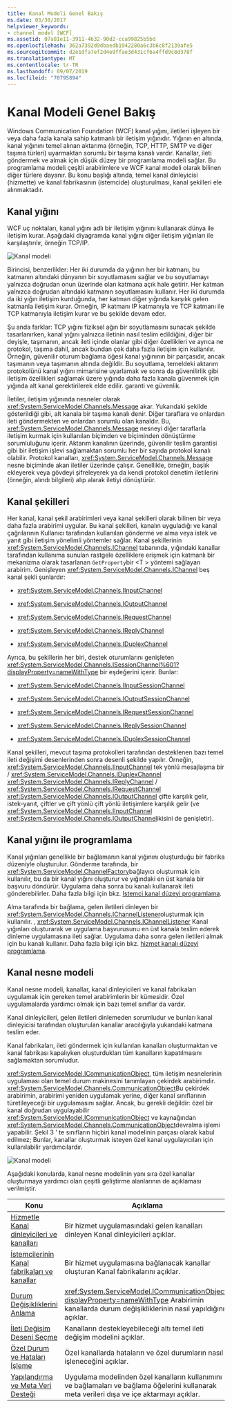 ```yaml
---
title: Kanal Modeli Genel Bakış
ms.date: 03/30/2017
helpviewer_keywords:
- channel model [WCF]
ms.assetid: 07a81e11-3911-4632-90d2-cca99825b5bd
ms.openlocfilehash: 362a7392d9dbaedb1942280a6c3b6c8f2139afe5
ms.sourcegitcommit: d2e1dfa7ef2d4e9ffae3d431cf6a4ffd9c8d378f
ms.translationtype: MT
ms.contentlocale: tr-TR
ms.lasthandoff: 09/07/2019
ms.locfileid: "70795894"
---
```

# <a name="channel-model-overview"></a>Kanal Modeli Genel Bakış
Windows Communication Foundation (WCF) kanal yığını, iletileri işleyen bir veya daha fazla kanala sahip katmanlı bir iletişim yığınıdır. Yığının en altında, kanal yığınını temel alınan aktarıma (örneğin, TCP, HTTP, SMTP ve diğer taşıma türleri) uyarmaktan sorumlu bir taşıma kanalı vardır. Kanallar, ileti göndermek ve almak için düşük düzey bir programlama modeli sağlar. Bu programlama modeli çeşitli arabirimlere ve WCF kanal modeli olarak bilinen diğer türlere dayanır. Bu konu başlığı altında, temel kanal dinleyicisi (hizmette) ve kanal fabrikasının (istemcide) oluşturulması, kanal şekilleri ele alınmaktadır.  
  
## <a name="channel-stack"></a>Kanal yığını  
 WCF uç noktaları, kanal yığını adlı bir iletişim yığınını kullanarak dünya ile iletişim kurar. Aşağıdaki diyagramda kanal yığını diğer iletişim yığınları ile karşılaştırılır, örneğin TCP/IP.  
  
 ![Kanal modeli](./media/wcfc-channelstackhighlevelc.gif "wcfc_ChannelStackHighLevelc")  
  
 Birincisi, benzerlikler: Her iki durumda da yığının her bir katmanı, bu katmanın altındaki dünyanın bir soyutlamasını sağlar ve bu soyutlamayı yalnızca doğrudan onun üzerinde olan katmana açık hale getirir. Her katman yalnızca doğrudan altındaki katmanın soyutlamasını kullanır. Her iki durumda da iki yığın iletişim kurduğunda, her katman diğer yığında karşılık gelen katmanla iletişim kurar. Örneğin, IP katmanı IP katmanıyla ve TCP katmanı ile TCP katmanıyla iletişim kurar ve bu şekilde devam eder.  
  
 Şu anda farklar: TCP yığını fiziksel ağın bir soyutlamasını sunacak şekilde tasarlanırken, kanal yığını yalnızca iletinin nasıl teslim edildiğini, diğer bir deyişle, taşımanın, ancak ileti içinde olanlar gibi diğer özellikleri ve ayrıca ne protokol, taşıma dahil, ancak bundan çok daha fazla iletişim için kullanılır. Örneğin, güvenilir oturum bağlama öğesi kanal yığınının bir parçasıdır, ancak taşımanın veya taşımanın altında değildir. Bu soyutlama, temeldeki aktarım protokolünü kanal yığını mimarisine uyarlamak ve sonra da güvenilirlik gibi iletişim özellikleri sağlamak üzere yığında daha fazla kanala güvenmek için yığında alt kanal gerektirilerek elde edilir. garanti ve güvenlik.  
  
 İletiler, iletişim yığınında nesneler olarak <xref:System.ServiceModel.Channels.Message> akar. Yukarıdaki şekilde gösterildiği gibi, alt kanala bir taşıma kanalı denir. Diğer taraflara ve onlardan ileti göndermekten ve onlardan sorumlu olan kanaldır. Bu, <xref:System.ServiceModel.Channels.Message> nesneyi diğer taraflarla iletişim kurmak için kullanılan biçimden ve biçiminden dönüştürme sorumluluğunu içerir. Aktarım kanalının üzerinde, güvenilir teslim garantisi gibi bir iletişim işlevi sağlamaktan sorumlu her bir sayıda protokol kanalı olabilir. Protokol kanalları, <xref:System.ServiceModel.Channels.Message> nesne biçiminde akan iletiler üzerinde çalışır. Genellikle, örneğin, başlık ekleyerek veya gövdeyi şifreleyerek ya da kendi protokol denetim iletilerini (örneğin, alındı bilgileri) alıp alarak iletiyi dönüştürür.  
  
## <a name="channel-shapes"></a>Kanal şekilleri  
 Her kanal, kanal şekil arabirimleri veya kanal şekilleri olarak bilinen bir veya daha fazla arabirimi uygular. Bu kanal şekilleri, kanalın uyguladığı ve kanal çağrılarının Kullanıcı tarafından kullanılan gönderme ve alma veya istek ve yanıt gibi iletişim yönelimli yöntemler sağlar. Kanal şekillerinin <xref:System.ServiceModel.Channels.IChannel> tabanında, yığındaki kanallar tarafından kullanıma sunulan rastgele özelliklere erişmek için katmanlı bir mekanizma olarak tasarlanan `GetProperty`bir \<T > yöntemi sağlayan arabirim. Genişleyen <xref:System.ServiceModel.Channels.IChannel> beş kanal şekli şunlardır:  
  
- <xref:System.ServiceModel.Channels.IInputChannel>  
  
- <xref:System.ServiceModel.Channels.IOutputChannel>  
  
- <xref:System.ServiceModel.Channels.IRequestChannel>  
  
- <xref:System.ServiceModel.Channels.IReplyChannel>  
  
- <xref:System.ServiceModel.Channels.IDuplexChannel>  
  
 Ayrıca, bu şekillerin her biri, destek oturumlarını genişleten <xref:System.ServiceModel.Channels.ISessionChannel%601?displayProperty=nameWithType> bir eşdeğerini içerir. Bunlar:  
  
- <xref:System.ServiceModel.Channels.IInputSessionChannel>  
  
- <xref:System.ServiceModel.Channels.IOutputSessionChannel>  
  
- <xref:System.ServiceModel.Channels.IRequestSessionChannel>  
  
- <xref:System.ServiceModel.Channels.IReplySessionChannel>  
  
- <xref:System.ServiceModel.Channels.IDuplexSessionChannel>  
  
 Kanal şekilleri, mevcut taşıma protokolleri tarafından desteklenen bazı temel ileti değişimi desenlerinden sonra desenli şekilde yapılır. Örneğin, <xref:System.ServiceModel.Channels.IInputChannel> tek yönlü mesajlaşma bir / <xref:System.ServiceModel.Channels.IDuplexChannel> <xref:System.ServiceModel.Channels.IReplyChannel> / <xref:System.ServiceModel.Channels.IRequestChannel> <xref:System.ServiceModel.Channels.IOutputChannel> çifte karşılık gelir, istek-yanıt, çiftler ve çift yönlü çift yönlü iletişimlere karşılık gelir (ve <xref:System.ServiceModel.Channels.IInputChannel> <xref:System.ServiceModel.Channels.IOutputChannel>ikisini de genişletir).  
  
## <a name="programming-with-the-channel-stack"></a>Kanal yığını ile programlama  
 Kanal yığınları genellikle bir bağlamanın kanal yığınını oluşturduğu bir fabrika düzeniyle oluşturulur. Gönderme tarafında, bir <xref:System.ServiceModel.ChannelFactory>bağlayıcı oluşturmak için kullanılır, bu da bir kanal yığını oluşturur ve yığındaki en üst kanala bir başvuru döndürür. Uygulama daha sonra bu kanalı kullanarak ileti gönderebilirler. Daha fazla bilgi için bkz. [Istemci kanal düzeyi programlama](client-channel-level-programming.md).  
  
 Alma tarafında bir bağlama, gelen iletileri dinleyen bir <xref:System.ServiceModel.Channels.IChannelListener>oluşturmak için kullanılır. , <xref:System.ServiceModel.Channels.IChannelListener> Kanal yığınları oluşturarak ve uygulama başvurusunu en üst kanala teslim ederek dinleme uygulamasına ileti sağlar. Uygulama daha sonra gelen iletileri almak için bu kanalı kullanır. Daha fazla bilgi için bkz. [hizmet kanalı düzeyi programlama](service-channel-level-programming.md).  
  
## <a name="the-channel-object-model"></a>Kanal nesne modeli  
 Kanal nesne modeli, kanallar, kanal dinleyicileri ve kanal fabrikaları uygulamak için gereken temel arabirimlerin bir kümesidir. Özel uygulamalarda yardımcı olmak için bazı temel sınıflar da vardır.  
  
 Kanal dinleyicileri, gelen iletileri dinlemeden sorumludur ve bunları kanal dinleyicisi tarafından oluşturulan kanallar aracılığıyla yukarıdaki katmana teslim eder.  
  
 Kanal fabrikaları, ileti göndermek için kullanılan kanalları oluşturmaktan ve kanal fabrikası kapalıyken oluşturdukları tüm kanalların kapatılmasını sağlamaktan sorumludur.  
  
 <xref:System.ServiceModel.ICommunicationObject>, tüm iletişim nesnelerinin uygulaması olan temel durum makinesini tanımlayan çekirdek arabirimdir. <xref:System.ServiceModel.Channels.CommunicationObject>Bu çekirdek arabirimin, arabirimi yeniden uygulamak yerine, diğer kanal sınıflarının türetileyeceği bir uygulamasını sağlar. Ancak, bu gerekli değildir: özel bir kanal doğrudan uygulayabilir <xref:System.ServiceModel.ICommunicationObject> ve kaynağından <xref:System.ServiceModel.Channels.CommunicationObject>devralma işlemi yapabilir. Şekil 3 ' te sınıfların hiçbiri kanal modelinin parçası olarak kabul edilmez; Bunlar, kanallar oluşturmak isteyen özel kanal uygulayıcıları için kullanılabilir yardımcılardır.  
  
 ![Kanal modeli](./media/wcfc-wcfcchannelsigure3omumtreec.gif "wcfc_WCFCChannelsigure3OMUMTreec")  
  
 Aşağıdaki konularda, kanal nesne modelinin yanı sıra özel kanallar oluşturmaya yardımcı olan çeşitli geliştirme alanlarının de açıklaması verilmiştir.  
  
|Konu|Açıklama|  
|-----------|-----------------|  
|[Hizmetle Kanal dinleyicileri ve kanalları](service-channel-listeners-and-channels.md)|Bir hizmet uygulamasındaki gelen kanalları dinleyen Kanal dinleyicileri açıklar.|  
|[İstemcilerinin Kanal fabrikaları ve kanallar](client-channel-factories-and-channels.md)|Bir hizmet uygulamasına bağlanacak kanallar oluşturan Kanal fabrikalarını açıklar.|  
|[Durum Değişikliklerini Anlama](understanding-state-changes.md)|<xref:System.ServiceModel.ICommunicationObject?displayProperty=nameWithType> Arabirimin kanallarda durum değişikliklerinin nasıl yapıldığını açıklar.|  
|[İleti Değişim Deseni Seçme](choosing-a-message-exchange-pattern.md)|Kanalların destekleyebileceği altı temel ileti değişim modelini açıklar.|  
|[Özel Durum ve Hataları İşleme](handling-exceptions-and-faults.md)|Özel kanallarda hataların ve özel durumların nasıl işleneceğini açıklar.|  
|[Yapılandırma ve Meta Veri Desteği](configuration-and-metadata-support.md)|Uygulama modelinden özel kanalların kullanımını ve bağlamaları ve bağlama öğelerini kullanarak meta verileri dışa ve içe aktarmayı açıklar.|
